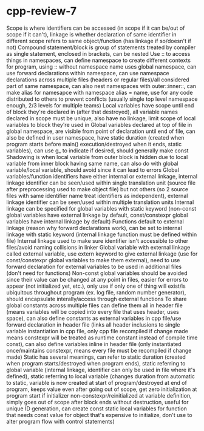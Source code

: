 # cpp-review-7

Scope is where identifiers can be accessed (in scope if it can be/out of scope if it can't), linkage is whether declaration of same identifier in different scope refers to same object/function (has linkage if so/doesn't if not)
Compound statement/block is group of statements treated by compiler as single statement, enclosed in brackets, can be nested
Use :: to access things in namespaces, can define namespace to create different contexts for program, using :: without namespace name uses global namespace, can use forward declarations within namespace, can use namespace declarations across multiple files (headers or regular files)/all considered part of same namespace, can also nest namespaces with outer::inner::, can make alias for namesapce with namespace alias = name, use for any code distributed to others to prevent conflicts (usually single top level namespace enough, 2/3 levels for multiple teams)
Local variables have scope until end of block they're declared in (after that destroyed), all variable names declared in scope must be unique, also have no linkage, limit scope of local variables to block they're used in
Global variables declared at top of file in global namespace, are visible from point of declaration until end of file, can also be defined in user namespace, have static duration (created when program starts before main() execution/destroyed when it ends, static variables), can use g_ to indicate if desired, should generally make const
Shadowing is when local variable from outer block is hidden due to local variable from inner block having same name, can also do with global variable/local variable, should avoid since it can lead to errors
Global variables/function identifiers have either internal or external linkage, internal linkage identifier can be seen/used within single translation unit (source file after preprocessing used to make object file) but not others (so 2 source files with same identifier name treat identifiers as independent), external linkage identifier can be seen/used within multiple translation units
Internal linkage can be specified for global variables with static keyword
(non-const global variables have external linkage by default, const/constexpr global variables have internal linkage by default)
Functions default to external linkage (reason why forward declarations work), can be set to internal linkage with static keyword (internal linkage function must be defined within file)
Internal linkage used to make sure identifier isn't accessible to other files/avoid naming collisions in linker
Global variable with external linkage called external variable, use extern keyword to give external linkage (use for const/constexpr global variables to make them external), need to use forward declaration for external variables to be used in additional files (don't need for functions)
Non-const global variables should be avoided since their value can be changed at any point in files, easier for errors to appear (not initialized yet, etc.), only use if only one of thing will exist/is ubiquitous throughout program (ex. log file, random number generator), should encapsulate interally/access through external functions
To share global constants across multiple files can define them all in header file (means variables will be copied into every file that uses header, uses space), can also define constants as external variables in cpp file/use forward declaration in header file (links all header inclusions to single variable instantiation in cpp file, only cpp file recompiled if change made means constexpr will be treated as runtime constant instead of compile time const), can also define variables inline in header file (only instantiated once/maintains constexpr, means every file must be recompiled if change made)
Static has several meanings, can refer to static duration (created when program starts/destroyed when program ends), static referring to global variable (internal linkage, identifier can only be used in file where it's defined), static referring to local variable (changes duration from automatic to static, variable is now created at start of program/destroyed at end of program, keeps value even after going out of scope, get zero initialization at program start if initializer non-constexpr/reinitialized at variable definition, simply goes out of scope after block ends without destruction, useful for unique ID generation, can create const static local variables for function that needs const value for object that's expensive to initialize, don't use to alter program flow with control statements)
